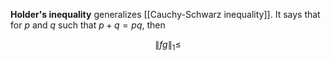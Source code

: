 **Holder's inequality** generalizes [[Cauchy-Schwarz inequality]]. It says that for $p$ and $q$ such that $p+q=pq$, then

$$
\lVert fg \rVert_1 \leqslant 
$$